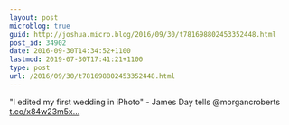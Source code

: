 ```yaml
---
layout: post
microblog: true
guid: http://joshua.micro.blog/2016/09/30/t781698802453352448.html
post_id: 34902
date: 2016-09-30T14:34:52+1100
lastmod: 2019-07-30T17:41:21+1100
type: post
url: /2016/09/30/t781698802453352448.html
---
```

"I edited my first wedding in iPhoto" - James Day tells @morgancroberts  [t.co/x84w23m5x...](https://t.co/x84w23m5xB)
